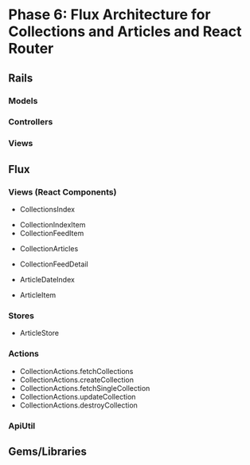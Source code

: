 # Phase 6: Flux Architecture for Collections and Articles and React Router

## Rails
### Models

### Controllers

### Views

## Flux
### Views (React Components)
* CollectionsIndex
 - CollectionIndexItem
 - CollectionFeedItem
* CollectionArticles
* CollectionFeedDetail

* ArticleDateIndex
* ArticleItem

### Stores
* ArticleStore

### Actions
* CollectionActions.fetchCollections
* CollectionActions.createCollection
* CollectionActions.fetchSingleCollection
* CollectionActions.updateCollection
* CollectionActions.destroyCollection

### ApiUtil

## Gems/Libraries
